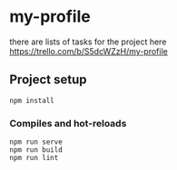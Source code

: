 # my-profile
there are lists of tasks for the project here https://trello.com/b/S5dcWZzH/my-profile

## Project setup
```
npm install
```
### Compiles and hot-reloads
```
npm run serve
npm run build
npm run lint
```